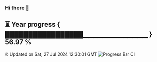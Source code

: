 ### Hi there 👋
⏳ Year progress { █████████████████▁▁▁▁▁▁▁▁▁▁▁▁▁ } 56.97 %
---
⏰ Updated on Sat, 27 Jul 2024 12:30:01 GMT
![Progress Bar CI](https://github.com/liununu/liununu/workflows/Progress%20Bar%20CI/badge.svg)
